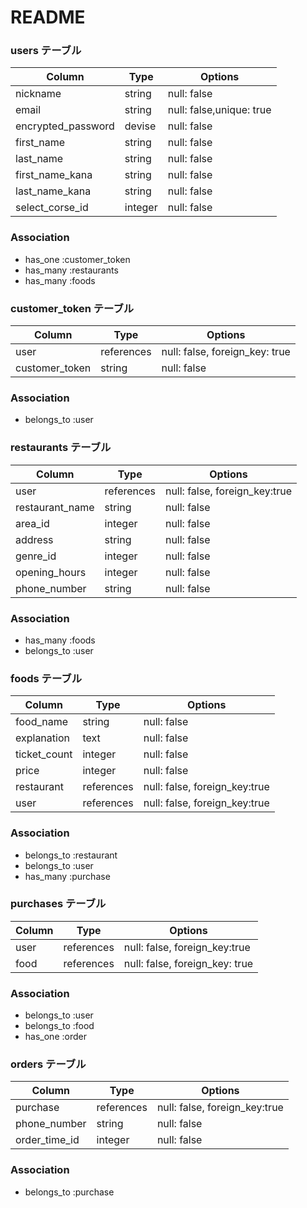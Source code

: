 # README

### users テーブル

| Column             | Type      | Options                  |
| -------------------| ----------| -------------------------|
| nickname           | string    | null: false              |
| email              | string    | null: false,unique: true |
| encrypted_password | devise    | null: false              |
| first_name         | string    | null: false              |
| last_name          | string    | null: false              |
| first_name_kana    | string    | null: false              |
| last_name_kana     | string    | null: false              |
| select_corse_id    | integer   | null: false              |

### Association
- has_one :customer_token
- has_many :restaurants
- has_many :foods

### customer_token テーブル

| Column              | Type          | Options                        |
| ------------------- | ------------- | -------------------------------|
| user                | references    | null: false, foreign_key: true |
| customer_token      | string        | null: false                    |

### Association
- belongs_to :user

### restaurants テーブル

| Column          | Type          | Options                        |
| ----------------| ------------- | -------------------------------|
| user            | references    | null: false, foreign_key:true  |
| restaurant_name | string        | null: false                    |
| area_id         | integer       | null: false                    |
| address         | string        | null: false                    |
| genre_id        | integer       | null: false                    |
| opening_hours   | integer       | null: false                    |
| phone_number    | string        | null: false                    |

### Association
- has_many :foods
- belongs_to :user

### foods テーブル

| Column          | Type          | Options                        |
| ----------------| ------------- | -------------------------------|
| food_name       | string        | null: false                    |
| explanation     | text          | null: false                    |
| ticket_count    | integer       | null: false                    |
| price           | integer       | null: false                    |
| restaurant      | references    | null: false, foreign_key:true  |
| user            | references    | null: false, foreign_key:true  |

### Association
- belongs_to :restaurant
- belongs_to :user
- has_many :purchase

### purchases テーブル

| Column          | Type          | Options                        |
| ----------------| ------------- | -------------------------------|
| user            | references    | null: false, foreign_key:true  |
| food            | references    | null: false, foreign_key: true |

### Association
- belongs_to :user
- belongs_to :food
- has_one :order

### orders テーブル

| Column          | Type          | Options                        |
| ----------------| ------------- | -------------------------------|
| purchase        | references    | null: false, foreign_key:true  |
| phone_number    | string        | null: false                    |
| order_time_id   | integer       | null: false                    |

### Association
- belongs_to :purchase